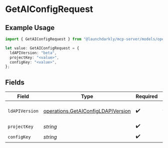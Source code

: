 # GetAIConfigRequest

## Example Usage

```typescript
import { GetAIConfigRequest } from "@launchdarkly/mcp-server/models/operations";

let value: GetAIConfigRequest = {
  ldAPIVersion: "beta",
  projectKey: "<value>",
  configKey: "<value>",
};
```

## Fields

| Field                                                                                    | Type                                                                                     | Required                                                                                 | Description                                                                              |
| ---------------------------------------------------------------------------------------- | ---------------------------------------------------------------------------------------- | ---------------------------------------------------------------------------------------- | ---------------------------------------------------------------------------------------- |
| `ldAPIVersion`                                                                           | [operations.GetAIConfigLDAPIVersion](../../models/operations/getaiconfigldapiversion.md) | :heavy_check_mark:                                                                       | Version of the endpoint.                                                                 |
| `projectKey`                                                                             | *string*                                                                                 | :heavy_check_mark:                                                                       | N/A                                                                                      |
| `configKey`                                                                              | *string*                                                                                 | :heavy_check_mark:                                                                       | N/A                                                                                      |